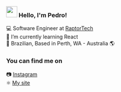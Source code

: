 <!--
**PedroPini/PedroPini** is a ✨ _special_ ✨ repository because its `README.md` (this file) appears on your GitHub profile.
-->

### <img src="https://media.giphy.com/media/hvRJCLFzcasrR4ia7z/giphy.gif" width="30px"> Hello, I'm Pedro!

💻 Software Engineer  at <a href="https://raptortech.com.au" target="_blank">RaptorTech</a> <br>
🌱 I’m currently learning React <br>
🏡 Brazilian, Based in Perth, WA - Australia 🌎

### You can find me on

📷 <a href="https://www.instagram.com/pamp178/?hl=en" target="_blank">Instagram</a> <br>
⚛️ <a href="https://pedropini.me" target="_blank">My site</a> <br>
